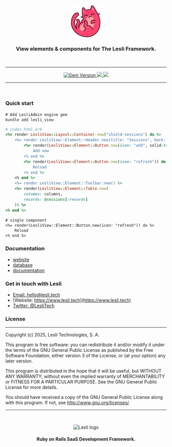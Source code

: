 
<div align="center">
    <img width="100" alt="LesliView logo" src="./docs/view-logo.svg" />
    <h3 align="center">View elements & components for The Lesli Framework.</h3>
</div>

<br />
<hr/>

<p align="center" class="is-flex is-justify-content-center">
    <a target="blank" href="https://rubygems.org/gems/lesli">
        <img height="22" alt="Gem Version" src="https://badge.fury.io/rb/lesli.svg"/>
    </a>
    <a class="mx-2" href="https://codecov.io/github/LesliTech/Lesli"> 
        <img height="22" src="https://codecov.io/github/LesliTech/Lesli/graph/badge.svg?token=2O12NENK5Y"/> 
    </a>
    <a href="https://codecov.io/github/LesliTech/LesliBabel"> 
        <img height="22" src="https://sonarcloud.io/api/project_badges/measure?project=LesliTech_LesliBabel&metric=sqale_rating"/> 
    </a>
</p>

<hr/>
<br />

### Quick start

```shell
# Add LesliAdmin engine gem
bundle add lesli_view
```

```ruby
# index.html.erb
<%= render LesliView::Layout::Container.new("shield-sessions") do %>
    <%= render LesliView::Element::Header.new(title: "Sessions", back: true) do %>
        <%= render(LesliView::Element::Button.new(icon: "add", solid:true)) do %>
            Add new
        <% end %>
        <%= render(LesliView::Element::Button.new(icon: "refresh")) do %>
            Reload
        <% end %>
    <% end %>
    <%= render LesliView::Element::Toolbar.new() %>
    <%= render(LesliView::Element::Table.new(
        columns: columns,
        records: @sessions[:records]
    )) %>
<% end %> 
```

```erb
# single component
<%= render(LesliView::Element::Button.new(icon: "refresh")) do %>
    Reload
<% end %>
```

### Documentation
* [website](https://www.lesli.dev/)
* [database](./docs/database.md)
* [documentation](https://www.lesli.dev/gems/view/)


### Get in touch with Lesli

* [Email: hello@lesli.tech](hello@lesli.tech)
* [Website: https://www.lesli.tech](https://www.lesli.tech)
* [Twitter: @LesliTech](https://twitter.com/LesliTech)


### License
-------
Copyright (c) 2025, Lesli Technologies, S. A.

This program is free software: you can redistribute it and/or modify
it under the terms of the GNU General Public License as published by
the Free Software Foundation, either version 3 of the License, or
(at your option) any later version.

This program is distributed in the hope that it will be useful,
but WITHOUT ANY WARRANTY; without even the implied warranty of
MERCHANTABILITY or FITNESS FOR A PARTICULAR PURPOSE. See the
GNU General Public License for more details.

You should have received a copy of the GNU General Public License
along with this program. If not, see http://www.gnu.org/licenses/.

<hr />
<br />

<p align="center">
    <img width="200" alt="Lesli logo" src="https://cdn.lesli.tech/lesli/brand/app-logo.svg" />
    <h4 align="center">Ruby on Rails SaaS Development Framework.</h4>
</p>

